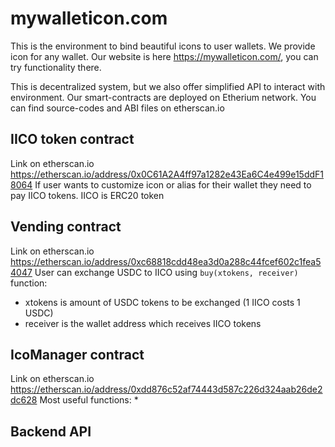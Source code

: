 # mywalleticon.com
This is the environment to bind beautiful icons to user wallets. We provide icon for any wallet. 
Our website is here https://mywalleticon.com/, you can try functionality there.

This is decentralized system, but we also offer simplified API to interact with environment.
Our smart-contracts are deployed on Etherium network. You can find source-codes and ABI files on etherscan.io

## IICO token contract
Link on etherscan.io https://etherscan.io/address/0x0C61A2A4ff97a1282e43Ea6C4e499e15ddF18064 
If user wants to customize icon or alias for their wallet they need to pay IICO tokens. IICO is ERC20 token 

## Vending contract
Link on etherscan.io https://etherscan.io/address/0xc68818cdd48ea3d0a288c44fcef602c1fea54047
User can exchange USDC to IICO using `buy(xtokens, receiver)` function:
 * xtokens is amount of USDC tokens to be exchanged (1 IICO costs 1 USDC)
 * receiver is the wallet address which receives IICO tokens

## IcoManager contract
Link on etherscan.io https://etherscan.io/address/0xdd876c52af74443d587c226d324aab26de2dc628
Most useful functions:
 * 

## Backend API
